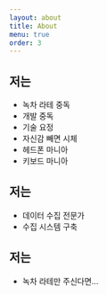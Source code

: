 ```yaml
---
layout: about
title: About
menu: true
order: 3
---
```


## 저는

- 녹차 라테 중독
- 개발 중독
- 기술 요정
- 자신감 빼면 시체
- 헤드폰 마니아
- 키보드 마니아

## 저는

- 데이터 수집 전문가
- 수집 시스템 구축

## 저는

- 녹차 라테만 주신다면...  